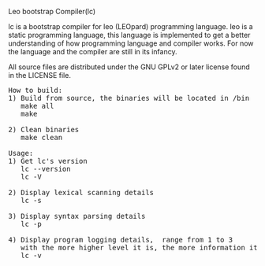 Leo bootstrap Compiler(lc)

lc is a bootstrap compiler for leo (LEOpard) programming language.
leo is a static programming language, this language is implemented 
to get a better understanding of how programming language and compiler works.
For now the language and the compiler are still in its infancy.

All source files are distributed under the GNU GPLv2 or later license
found in the LICENSE file.

<pre>
How to build:
1) Build from source, the binaries will be located in <src>/bin
   make all
   make

2) Clean binaries
   make clean

Usage:
1) Get lc's version
   lc --version
   lc -V
   
2) Display lexical scanning details
   lc -s <filename>
   
3) Display syntax parsing details
   lc -p <filename>
   
4) Display program logging details, <lv> range from 1 to 3
   with the more higher level it is, the more information it contains
   lc -v<lv>
</pre>